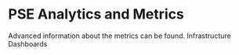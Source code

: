 # PSE Analytics and Metrics

Advanced information about the metrics can be found.  Infrastructure Dashboards

